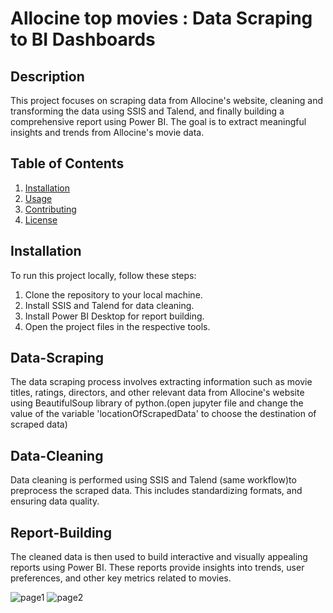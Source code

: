 
# Allocine top movies : Data Scraping to BI Dashboards

## Description
This project focuses on scraping data from Allocine's website, cleaning and transforming the data using SSIS and Talend, and finally building a comprehensive report using Power BI. The goal is to extract meaningful insights and trends from Allocine's movie data.

## Table of Contents
1. [Installation](#installation)
2. [Usage](#Data-Scraping)
3. [Contributing](#Data-Cleaning)
4. [License](#Report-Building)

## Installation
To run this project locally, follow these steps:
1. Clone the repository to your local machine.
2. Install SSIS and Talend for data cleaning.
3. Install Power BI Desktop for report building.
4. Open the project files in the respective tools.

## Data-Scraping
The data scraping process involves extracting information such as movie titles, ratings, directors, and other relevant data from Allocine's website using BeautifulSoup library of python.(open jupyter file and change the value of the variable 'locationOfScrapedData' to choose the destination of scraped data)

## Data-Cleaning
Data cleaning is performed using SSIS and Talend (same workflow)to preprocess the scraped data. This includes standardizing formats, and ensuring data quality.

## Report-Building
The cleaned data is then used to build interactive and visually appealing reports using Power BI. These reports provide insights into trends, user preferences, and other key metrics related to movies.

![page1](https://github.com/OurachSoumiya/Allocine-dashboard/assets/132670569/ef59abe0-2a5a-4c35-868b-7b8509457ee4)
![page2](https://github.com/OurachSoumiya/Allocine-dashboard/assets/132670569/71d8a55d-1604-4a93-8a3a-3a5b405607b4)
